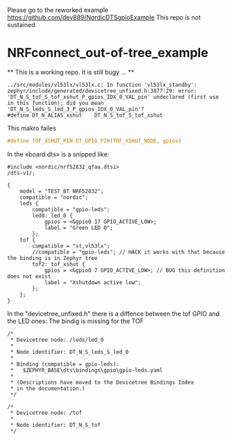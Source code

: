 
Please go to the reworked example https://github.com/dev889/NordicDTSgpioExample
This repo is not sustained

# NRFconnect_out-of-tree_example

** This is a working repo. It is still bugy ... ** 

```
../src/modules/vl53lx/vl53lx.c: In function 'vl53lx_standby':
zephyr/include/generated/devicetree_unfixed.h:3877:29: error: 'DT_N_S_tof_S_tof_xshut_P_gpios_IDX_0_VAL_pin' undeclared (first use in this function); did you mean 'DT_N_S_leds_S_led_3_P_gpios_IDX_0_VAL_pin'?
#define DT_N_ALIAS_xshut    DT_N_S_tof_S_tof_xshut
```

This makro failes
``` c
#define TOF_XSHUT_PIN DT_GPIO_PIN(TOF_XSHUT_NODE, gpios)
```

In the «board.dts» is a snipped like:

```
#include <nordic/nrf52832_qfaa.dtsi>
/dts-v1/;

{
    model = "TEST_BT NRF52832";
	compatible = "nordic";
    leds {
        compatible = "gpio-leds";
	    led0: led_0 {
	        gpios = <&gpio0 17 GPIO_ACTIVE_LOW>;
	        label = "Green LED 0";
        };
    tof {
        compatible = "st,vl53lx";
        //compatible = "gpio-leds"; // HACK it works with that because the binding is in Zephyr tree
        tof2: tof_xshut {
		    gpios = <&gpio0 7 GPIO_ACTIVE_LOW>; // BUG this definition does not exist
		    label = "Xshutdown active low";
	    };
    };
}
```

In the "devicetree_unfixed.h" there is a diffence between the tof GPIO and the LED ones:
The bindig is missing for the TOF

```
/*
 * Devicetree node: /leds/led_0
 *
 * Node identifier: DT_N_S_leds_S_led_0
 *
 * Binding (compatible = gpio-leds):
 *   $ZEPHYR_BASE\dts\bindings\gpio\gpio-leds.yaml
 *
 * (Descriptions have moved to the Devicetree Bindings Index
 * in the documentation.)
 */
```

```
/*
 * Devicetree node: /tof
 *
 * Node identifier: DT_N_S_tof
 */
 ```
